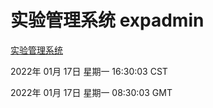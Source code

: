# 实验管理系统 expadmin
[实验管理系统](http://59.174.27.143:56808/expadmin-782313d2-e1b1-4ea7-932e-3a55e6a1a4d0/)

2022年 01月 17日 星期一 16:30:03 CST

2022年 01月 17日 星期一 08:30:03 GMT
